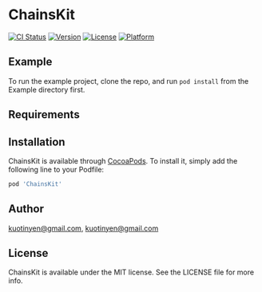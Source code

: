# ChainsKit

[![CI Status](https://img.shields.io/travis/kuotinyen@gmail.com/ChainsKit.svg?style=flat)](https://travis-ci.org/kuotinyen@gmail.com/ChainsKit)
[![Version](https://img.shields.io/cocoapods/v/ChainsKit.svg?style=flat)](https://cocoapods.org/pods/ChainsKit)
[![License](https://img.shields.io/cocoapods/l/ChainsKit.svg?style=flat)](https://cocoapods.org/pods/ChainsKit)
[![Platform](https://img.shields.io/cocoapods/p/ChainsKit.svg?style=flat)](https://cocoapods.org/pods/ChainsKit)

## Example

To run the example project, clone the repo, and run `pod install` from the Example directory first.

## Requirements

## Installation

ChainsKit is available through [CocoaPods](https://cocoapods.org). To install
it, simply add the following line to your Podfile:

```ruby
pod 'ChainsKit'
```

## Author

kuotinyen@gmail.com, kuotinyen@gmail.com

## License

ChainsKit is available under the MIT license. See the LICENSE file for more info.
